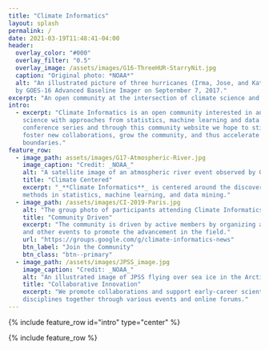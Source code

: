 ```yaml
---
title: "Climate Informatics"
layout: splash
permalink: /
date: 2021-03-19T11:48:41-04:00
header:
  overlay_color: "#000"
  overlay_filter: "0.5"
  overlay_image: /assets/images/G16-ThreeHUR-StarryNit.jpg
  caption: "Original photo: *NOAA*"
  alt: "An illustrated picture of three hurricanes (Irma, Jose, and Katia) based on image captured 
  by GOES-16 Advanced Baseline Imager on Septermber 7, 2017."
excerpt: "An open community at the intersection of climate science and data science."
intro: 
  - excerpt: "Climate Informatics is an open community interested in any research combining climate 
    science with approaches from statistics, machine learning and data mining. Through the annual 
    conference series and through this community website we hope to stimulate discussion of new ideas, 
    foster new collaborations, grow the community, and thus accelerate discovery across disciplinary 
    boundaries."
feature_row:
  - image_path: assets/images/G17-Atmospheric-River.jpg
    image_caption: "Credit: _NOAA_"
    alt: "A satellite image of an atmospheric river event observed by GOES-17 Advanced Baseline Imager."
    title: "Climate Centered"
    excerpt: "_**Climate Informatics**_ is centered around the discovery of climate sciences with state-of-art 
    methods in statistics, machine learning, and data mining."
  - image_path: /assets/images/CI-2019-Paris.jpg
    alt: "The group photo of participants attending Climate Informatics 2019 at Paris, France."
    title: "Community Driven"
    excerpt: "The community is driven by active members by organizing annual conference series, hackathons,
    and other events to promote the advancement in the field."
    url: "https://groups.google.com/g/climate-informatics-news"
    btn_label: "Join the Community"
    btn_class: "btn--primary"
  - image_path: /assets/images/JPSS_image.jpg
    image_caption: "Credit: _NOAA_"
    alt: "An illustrated image of JPSS flying over sea ice in the Arctic."
    title: "Collaborative Innovation"
    excerpt: "We promote collaborations and support early-career scientists by bringing experts across 
    disciplines together through various events and online forums."
---
```


{% include feature_row id="intro" type="center" %}

{% include feature_row %}
